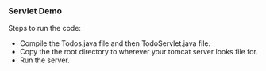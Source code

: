 ### Servlet Demo

Steps to run the code:
- Compile the Todos.java file and then TodoServlet.java file.
- Copy the the root directory to wherever your tomcat server looks file for.
- Run the server.

